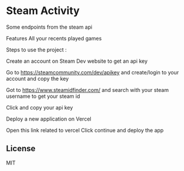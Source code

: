 # Steam Activity
Some endpoints from the steam api

Features 
All your recents played games

Steps to use the project :

Create an account on Steam Dev website to get an api key

Go to <a href="https://steamcommunity.com/dev/apikey" target="_blank">https://steamcommunity.com/dev/apikey</a> and create/login to your account and copy the key

Got to <a href="https://www.steamidfinder.com/" target="_blank">https://www.steamidfinder.com/</a> and search with your steam username to get your steam id

Click and copy your api key

Deploy a new application on Vercel

Open this link related to vercel
Click continue and deploy the app


## License

MIT
